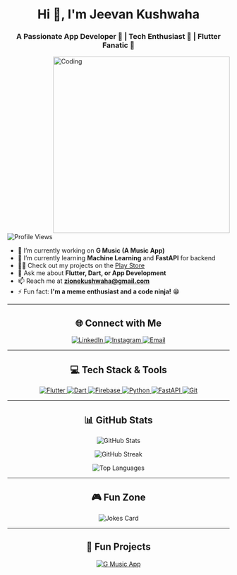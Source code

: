 <h1 align="center">Hi 👋, I'm Jeevan Kushwaha</h1>
<h3 align="center">A Passionate App Developer 🚀 | Tech Enthusiast 🌟 | Flutter Fanatic 💙</h3>

<img align="right" alt="Coding" width="400" src="https://user-images.githubusercontent.com/55389276/140866485-8fb1c876-9a8f-4d6a-98dc-08c4981eaf70.gif" />

<p align="left">
  <img src="https://komarev.com/ghpvc/?username=zione-kushwaha&label=Profile%20views&color=0e75b6&style=flat" alt="Profile Views" />
</p>

- 🔭 I’m currently working on **G Music (A Music App)**  
- 🌱 I’m currently learning **Machine Learning** and **FastAPI** for backend  
- 👨‍💻 Check out my projects on the [Play Store](https://play.google.com/store/apps/details?id=com.attendance.project)  
- 💬 Ask me about **Flutter, Dart, or App Development**  
- 📫 Reach me at **zionekushwaha@gmail.com**  
- ⚡ Fun fact: **I'm a meme enthusiast and a code ninja!** 😁  

---

<h2 align="center">🌐 Connect with Me</h2>
<p align="center">
  <a href="https://linkedin.com/in/zi-one" target="_blank">
    <img src="https://img.shields.io/badge/LinkedIn-0A66C2?style=for-the-badge&logo=linkedin&logoColor=white" alt="LinkedIn" />
  </a>
  <a href="https://instagram.com/kushwaha_jivan01" target="_blank">
    <img src="https://img.shields.io/badge/Instagram-E4405F?style=for-the-badge&logo=instagram&logoColor=white" alt="Instagram" />
  </a>
  <a href="mailto:zionekushwaha@gmail.com" target="_blank">
    <img src="https://img.shields.io/badge/Email-D14836?style=for-the-badge&logo=gmail&logoColor=white" alt="Email" />
  </a>
</p>

---

<h2 align="center">💻 Tech Stack & Tools</h2>
<p align="center">
  <a href="https://flutter.dev/" target="_blank">
    <img src="https://img.shields.io/badge/Flutter-02569B?style=for-the-badge&logo=flutter&logoColor=white" alt="Flutter" />
  </a>
  <a href="https://dart.dev/" target="_blank">
    <img src="https://img.shields.io/badge/Dart-0175C2?style=for-the-badge&logo=dart&logoColor=white" alt="Dart" />
  </a>
  <a href="https://firebase.google.com/" target="_blank">
    <img src="https://img.shields.io/badge/Firebase-FFCA28?style=for-the-badge&logo=firebase&logoColor=black" alt="Firebase" />
  </a>
  <a href="https://www.python.org/" target="_blank">
    <img src="https://img.shields.io/badge/Python-3776AB?style=for-the-badge&logo=python&logoColor=white" alt="Python" />
  </a>
  <a href="https://fastapi.tiangolo.com/" target="_blank">
    <img src="https://img.shields.io/badge/FastAPI-009688?style=for-the-badge&logo=fastapi&logoColor=white" alt="FastAPI" />
  </a>
  <a href="https://git-scm.com/" target="_blank">
    <img src="https://img.shields.io/badge/Git-F05032?style=for-the-badge&logo=git&logoColor=white" alt="Git" />
  </a>
</p>

---

<h2 align="center">📊 GitHub Stats</h2>
<p align="center">
  <img src="https://github-readme-stats.vercel.app/api?username=zione-kushwaha&show_icons=true&theme=radical" alt="GitHub Stats" />
</p>
<p align="center">
  <img src="https://github-readme-streak-stats.herokuapp.com/?user=zione-kushwaha&theme=radical" alt="GitHub Streak" />
</p>
<p align="center">
  <img src="https://github-readme-stats.vercel.app/api/top-langs?username=zione-kushwaha&show_icons=true&locale=en&layout=compact&theme=radical" alt="Top Languages" />
</p>

---

<h2 align="center">🎮 Fun Zone</h2>
<p align="center">
  <img src="https://readme-jokes.vercel.app/api?theme=radical" alt="Jokes Card" />
</p>

---

<h2 align="center">🚀 Fun Projects</h2>
<p align="center">
  <a href="https://play.google.com/store/apps/details?id=com.attendance.project" target="_blank">
    <img src="https://img.shields.io/badge/G Music App-4285F4?style=for-the-badge&logo=google-play&logoColor=white" alt="G Music App" />
  </a>
</p>
